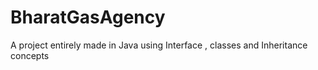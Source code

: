 # BharatGasAgency
A project entirely made in Java using Interface , classes and Inheritance concepts
